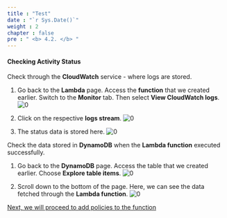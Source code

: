 ```yaml
---
title : "Test"
date : "`r Sys.Date()`"
weight : 2
chapter : false
pre : " <b> 4.2. </b> "
---
```


#### Checking Activity Status

Check through the **CloudWatch** service - where logs are stored.

1. Go back to the **Lambda** page. Access the **function** that we created earlier. Switch to the **Monitor** tab. Then select **View CloudWatch logs**.
![0](/images/4-event/im-08.png)

2. Click on the respective **logs stream**.
![0](/images/4-event/im-07.png)

3. The status data is stored here.
![0](/images/4-event/im-06.png)

Check the data stored in **DynamoDB** when the **Lambda function** executed successfully.

1. Go back to the **DynamoDB** page. Access the table that we created earlier. Choose **Explore table items**.
![0](/images/4-event/im-05.png)

2. Scroll down to the bottom of the page. Here, we can see the data fetched through the **Lambda function**.
![0](/images/4-event/im-04.png)

[Next, we will proceed to add policies to the function](3.3-addPolicies/)